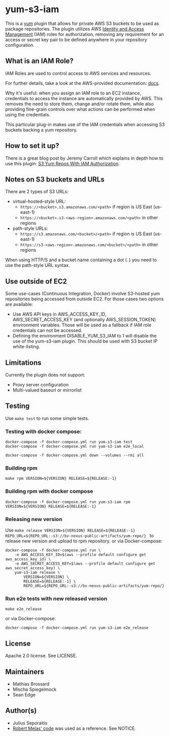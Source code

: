 # yum-s3-iam

This is a [yum](http://yum.baseurl.org/) plugin that allows for
private AWS S3 buckets to be used as package repositories. The plugin
utilizes AWS [Identity and Access Management](http://aws.amazon.com/iam/)
(IAM) roles for authorization, removing any requirement for an access or
secret key pair to be defined anywhere in your repository configuration.

## What is an IAM Role?

IAM Roles are used to control access to AWS services and resources.

For further details, take a look at the AWS-provided documentation:
[docs](http://aws.amazon.com/documentation/iam/).

Why it's useful: when you assign an IAM role to an EC2 instance,
credentials to access the instance are automatically provided by AWS.
This removes the need to store them, change and/or rotate
them, while also providing fine-grain controls over what actions can
be performed when using the credentials.

This particular plug-in makes use of the IAM credentials when accessing
S3 buckets backing a yum repository.

## How to set it up?

There is a great blog post by Jeremy Carroll which explains in depth how to
use this plugin:
[S3 Yum Repos With IAM Authorization](http://www.carrollops.com/blog/2012/09/11/s3-yum-repos-with-iam-authorization/).

## Notes on S3 buckets and URLs

There are 2 types of S3 URLs:
- virtual-hosted–style URL:
  - `https://<bucket>.s3.amazonaws.com/<path>` if region is US East (us-east-1)
  - `https://<bucket>.s3-<aws-region>.amazonaws.com/<path>` in other regions
- path-style URLs:
  - `https://s3.amazonaws.com/<bucket>/<path>` if region is US East (us-east-1)
  - `https://s3-<aws-region>.amazonaws.com/<bucket>/<path>` in other regions

When using HTTP/S and a bucket name containing a dot (`.`) you need to
use the path-style URL syntax.

## Use outside of EC2

Some use-cases (Continuous Integration, Docker) involve S3-hosted yum
repositories being accessed from outside EC2. For those cases two
options are available:
- Use AWS API keys in AWS_ACCESS_KEY_ID, AWS_SECRET_ACCESS_KEY (and
  optionally AWS_SESSION_TOKEN) environment variables. Those will be
  used as a fallback if IAM role credentials can not be accessed.
- Defining the environment DISABLE_YUM_S3_IAM to 1 will disable the
  use of the yum-s3-iam plugin. This should be used with S3 bucket IP
  white-listing.

## Limitations

Currently the plugin does not support:
- Proxy server configuration
- Multi-valued baseurl or mirrorlist

## Testing

Use `make test` to run some simple tests.

### Testing with docker compose:

```
docker-compose -f docker-compose.yml run yum-s3-iam test
docker-compose -f docker-compose.yml run yum-s3-iam e2e_local

docker-compose -f docker-compose.yml down --volumes --rmi all
```

### Building rpm
```
make rpm VERSION=${VERSION} RELEASE=${RELEASE:-1}
```
### Building rpm with docker compose
```
docker-compose -f docker-compose.yml run yum-s3-iam rpm VERSION=${VERSION} RELEASE=${RELEASE:-1}
```

### Releasing new version
Use `make release VERSION=${VERSION} RELEASE=${RELEASE:-1} REPO_URL=${REPO_URL:-s3://bv-nexus-public-artifacts/yum-repo/}
` to release new version and upload to rpm repository.
or via Docker-compose:
```
docker-compose -f docker-compose.yml run \ 
    -e AWS_ACCESS_KEY_ID=$(aws --profile default configure get aws_access_key_id) \
    -e AWS_SECRET_ACCESS_KEY=$(aws --profile default configure get aws_secret_access_key) \
    yum-s3-iam release \
        VERSION=${VERSION} \
        RELEASE=${RELEASE:-1} \
        REPO_URL=${REPO_URL:-s3://bv-nexus-public-artifacts/yum-repo/}
```

### Run e2e tests with new released version
```
make e2e_release
```
or via Docker-compose:
```
docker-compose -f docker-compose.yml run yum-s3-iam e2e_release
```
## License

Apache 2.0 license. See LICENSE.

## Maintainers

- Mathias Brossard
- Mischa Spiegelmock
- Sean Edge

## Author(s)

- Julius Seporaitis
- [Robert Melas' code](https://github.com/rmela/yum-s3-plugin/) was
  used as a reference. See NOTICE.
